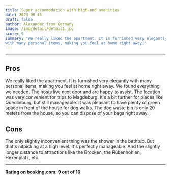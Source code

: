 ```yaml
---
title: Super accommodation with high-end amenities
date: 2023-08-16
draft: false
author: Alexander from Germany
image: /img/detail/detail1.jpg
score: 9
summary: "We really liked the apartment. It is furnished very elegantly 
with many personal items, making you feel at home right away."
---
```


---

## Pros

We really liked the apartment. It is furnished very elegantly 
with many personal items, making you feel at home right away.
We found everything we needed. The hosts live next door and are happy to assist.
The location was very convenient for trips to Magdeburg. It's a bit further for places like Quedlinburg, 
but still manageable.
It was pleasant to have plenty of green space in front of the house for dog walks. 
The dog waste bin is only 20 meters from the house, so you can dispose of your bags right away.

## Cons

The only slightly inconvenient thing was the shower in the bathtub. 
But that's nitpicking at a high level. 
It's perfectly manageable.
And the slightly longer distance to attractions like the Brocken, the Rübenhöhlen, Hexenplatz, etc.

---

**Rating on [booking.com](https://www.booking.com/hotel/de/gasthaus-wini.de.html): 9 out of 10**
